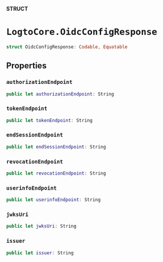 **STRUCT**

# `LogtoCore.OidcConfigResponse`

```swift
struct OidcConfigResponse: Codable, Equatable
```

## Properties
### `authorizationEndpoint`

```swift
public let authorizationEndpoint: String
```

### `tokenEndpoint`

```swift
public let tokenEndpoint: String
```

### `endSessionEndpoint`

```swift
public let endSessionEndpoint: String
```

### `revocationEndpoint`

```swift
public let revocationEndpoint: String
```

### `userinfoEndpoint`

```swift
public let userinfoEndpoint: String
```

### `jwksUri`

```swift
public let jwksUri: String
```

### `issuer`

```swift
public let issuer: String
```
